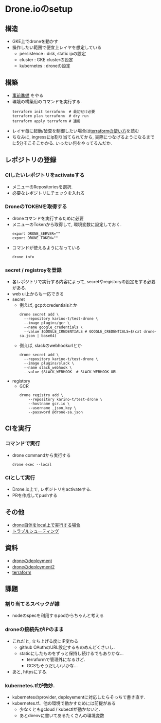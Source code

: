 # Drone.ioのsetup
## 構造
+ GKE上でdroneを動かす
+ 操作したい範囲で便宜上レイヤを想定している
  + persistence : disk, static ipの設定
  + cluster     : GKE clusterの設定
  + kubernetes  : droneの設定

## 構築
+ [事前準備](docs/init.md) をやる
+ 環境の構築用のコマンドを実行する.
  ```
  terraform init terraform  # 最初だけ必要
  terraform plan terraform  # dry run
  terraform apply terraform # 適用
  ```
+ レイヤ毎に起動/破棄を制御したい場合は[terraformの使い方](docs/terraform.md)を読む
+ ちなみに, ingressにip割り当てられてから, 実際につなげるようになるまでに5分そこそこかかる. いったい何をやってるんだか.


## レポジトリの登録
### CIしたいレポジトリをactivateする
+ メニューのRepositoriesを選択.
+ 必要なレポジトリにチェックを入れる

### DroneのTOKENを取得する
+ droneコマンドを実行するために必要
+ メニューのTokenから取得して, 環境変数に設定しておく.
  ```
  export DRONE_SERVER=""
  export DRONE_TOKEN=""
  ```
+ コマンドが使えるようになっている
  ```
  drone info
  ```

### secret / registroyを登録
+ 各レポジトリで実行する内容によって, secretやregistoryの設定をする必要がある.
+ web ui上からも一応できる
+ secret
  + 例えば, gcpのcredentialsとか
    ```
    drone secret add \
      --repository karino-t/test-drone \
      --image plugins/gcr \
      --name google_credentials \
      --value $GOOGLE_CREDENTIALS # GOOGLE_CREDENTIALS=$(cat drone-sa.json | base64)
    ```
  + 例えば, slackのwebhookurlとか
    ```
    drone secret add \
      --repository karino-t/test-drone \
      --image plugins/slack \
      --name slack_webhook \
      --value $SLACK_WEBHOOK  # SLACK WEBHOOK URL
    ```
+ registory
  + GCR
    ```
    drone registry add \
        --repository karino-t/test-drone \
        --hostname gcr.io \
        --username _json_key \
        --password @drone-sa.json
    ```

## CIを実行
### コマンドで実行
+ drone commandから実行する
  ```
  drone exec --local
  ```

### CIとして実行
+ Drone.io上で, レポジトリをactivateする.
+ PRを作成してpushする

## その他
+ [drone自体をlocal上で実行する場合](docs/local.md)
+ [トラブルシューティング](docs/trouble.md)

## 資料
+ [droneのdeployment](https://github.com/vallard/drone-kubernetes/blob/master/drone-server.yaml)
+ [droneのdeployment2](https://github.com/appleboy/drone-on-kubernetes/blob/master/gke/drone-server-deployment.yaml)
+ [terraform](https://www.terraform.io/docs/providers/google/r/container_cluster.html)

## 課題
### 割り当てるスペックが雑
+ nodeのspecを利用するpodからちゃんと考える

### droneの接続先がIPのまま
+ これだと, 立ち上げる度にIP変わる
  + github OAuthのURL設定するものめんどくさいし.
  + staticにしたものをずっと保持し続けるでもありかな...
    + terraformで管理外になるけど.
    + GCSもそうだしいいかな...
+ あと, httpsにする.

### kubernetes.tfが微妙.
+ kubernetesのprovider, deployementに対応したらそっちで書き直す.
+ kubernetes.tf、他の環境で動かすためには前提がある
  + 少なくともgcloud / kubectlが動かないと.
  + あとdirenvに書いてあるたくさんの環境変数
